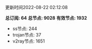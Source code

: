 更新时间2022-08-22 02:12:08

**总订阅: 64**
**总节点: 9028**
**有效节点: 1932**
- ss节点: 244
- trojan节点: 37
- v2ray节点: 1651

